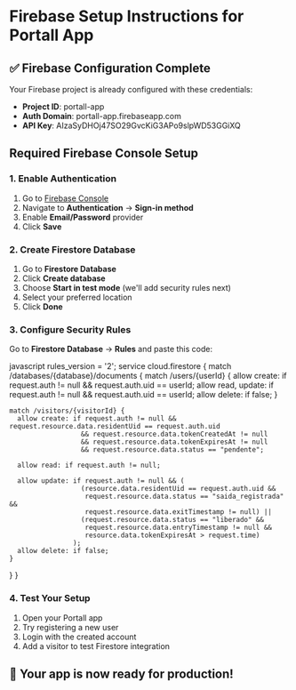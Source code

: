 # Firebase Setup Instructions for Portall App

## ✅ Firebase Configuration Complete
Your Firebase project is already configured with these credentials:
- **Project ID**: portall-app
- **Auth Domain**: portall-app.firebaseapp.com
- **API Key**: AIzaSyDHOj47SO29GvcKiG3APo9slpWD53GGiXQ

## Required Firebase Console Setup

### 1. Enable Authentication
1. Go to [Firebase Console](https://console.firebase.google.com/project/portall-app)
2. Navigate to **Authentication** → **Sign-in method**
3. Enable **Email/Password** provider
4. Click **Save**

### 2. Create Firestore Database
1. Go to **Firestore Database**
2. Click **Create database**
3. Choose **Start in test mode** (we'll add security rules next)
4. Select your preferred location
5. Click **Done**

### 3. Configure Security Rules
Go to **Firestore Database** → **Rules** and paste this code:

javascript
rules_version = '2';
service cloud.firestore {
  match /databases/{database}/documents {
    match /users/{userId} {
      allow create: if request.auth != null && request.auth.uid == userId;
      allow read, update: if request.auth != null && request.auth.uid == userId;
      allow delete: if false;
    }
    
    match /visitors/{visitorId} {
      allow create: if request.auth != null && request.resource.data.residentUid == request.auth.uid
                      && request.resource.data.tokenCreatedAt != null
                      && request.resource.data.tokenExpiresAt != null
                      && request.resource.data.status == "pendente";
      
      allow read: if request.auth != null;
      
      allow update: if request.auth != null && (
                      (resource.data.residentUid == request.auth.uid &&
                       request.resource.data.status == "saida_registrada" &&
                       request.resource.data.exitTimestamp != null) ||
                      (request.resource.data.status == "liberado" &&
                       request.resource.data.entryTimestamp != null &&
                       resource.data.tokenExpiresAt > request.time)
                    );
      allow delete: if false;
    }
  }
}


### 4. Test Your Setup
1. Open your Portall app
2. Try registering a new user
3. Login with the created account
4. Add a visitor to test Firestore integration

## 🚀 Your app is now ready for production!
